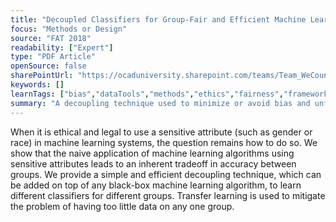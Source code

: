 ```yaml
---
title: "Decoupled Classifiers for Group-Fair and Efficient Machine Learning"
focus: "Methods or Design"
source: "FAT 2018"
readability: ["Expert"]
type: "PDF Article"
openSource: false
sharePointUrl: "https://ocaduniversity.sharepoint.com/teams/Team_WeCount/Shared%20Documents/Resources%20and%20Tools/Literature%20(curated)/Decoupled%20Classifiers%20for%20Group-Fair%20and%20Efficient%20Machine%20Learning.pdf"
keywords: []
learnTags: ["bias","dataTools","methods","ethics","fairness","framework"]
summary: "A decoupling technique used to minimize or avoid bias and unfairness that can be added to any black-box machine learning algorithm to learn different classifier from different groups. "
---
```

When it is ethical and legal to use a sensitive attribute (such as gender or race) in
machine learning systems, the question remains how to do so. We show that the
naive application of machine learning algorithms using sensitive attributes leads to an inherent tradeoff in accuracy between groups. We provide a simple and efficient decoupling technique, which can be added on top of any black-box machine learning algorithm, to learn different classifiers for different groups. Transfer learning is used to mitigate the problem of having too little data on any one group.
